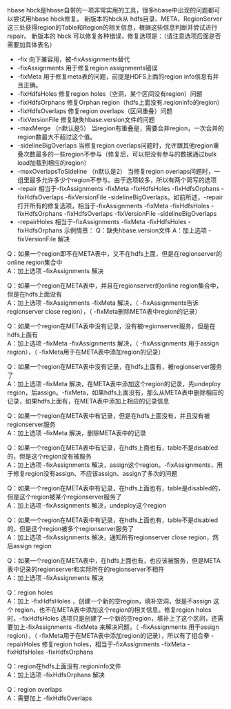 hbase hbck是hbase自带的一项非常实用的工具，很多hbase中出现的问题都可以尝试用hbase hbck修复。
新版本的hbck从 hdfs目录、META、RegionServer这三处获得region的Table和Region的相关信息，根据这些信息判断并尝试进行repair。 
新版本的 hbck 可以修复各种错误，修复选项是：（请注意选项后面是否需要加具体表名）
* -fix
    向下兼容用，被-fixAssignments替代   
* -fixAssignments
    用于修复region assignments错误   
* -fixMeta
    用于修复meta表的问题，前提是HDFS上面的region info信息有并且正确。   
* -fixHdfsHoles
    修复region holes（空洞，某个区间没有region）问题   
* -fixHdfsOrphans
    修复Orphan region（hdfs上面没有.regioninfo的region）   
* -fixHdfsOverlaps
    修复region overlaps（区间重叠）问题   
* -fixVersionFile
    修复缺失hbase.version文件的问题 
* -maxMerge <n> （n默认是5）
    当region有重叠是，需要合并region，一次合并的region数最大不超过这个值。   
* -sidelineBigOverlaps 
    当修复region overlaps问题时，允许跟其他region重叠次数最多的一些region不参与（修复后，可以把没有参与的数据通过bulk load加载到相应的region）   
* -maxOverlapsToSideline <n> （n默认是2）
    当修复region overlaps问题时，一组里最多允许多少个region不参与。由于选项较多，所以有两个简写的选项   
* -repair
    相当于-fixAssignments -fixMeta -fixHdfsHoles -fixHdfsOrphans -fixHdfsOverlaps -fixVersionFile -sidelineBigOverlaps。如前所述，-repair 打开所有的修复选项，相当于-fixAssignments -fixMeta -fixHdfsHoles -fixHdfsOrphans -fixHdfsOverlaps -fixVersionFile -sidelineBigOverlaps   
* -repairHoles
    相当于-fixAssignments -fixMeta -fixHdfsHoles -fixHdfsOrphans 
示例情景：
Q：缺失hbase.version文件
A：加上选项 -fixVersionFile 解决

Q：如果一个region即不在META表中，又不在hdfs上面，但是在regionserver的online region集合中   
A：加上选项 -fixAssignments 解决

Q：如果一个region在META表中，并且在regionserver的online region集合中，但是在hdfs上面没有   
A：加上选项 -fixAssignments -fixMeta 解决，（ -fixAssignments告诉regionserver close region），（ -fixMeta删除META表中region的记录） 
 
Q：如果一个region在META表中没有记录，没有被regionserver服务，但是在hdfs上面有   
A：加上选项 -fixMeta -fixAssignments 解决，（ -fixAssignments 用于assign region），（ -fixMeta用于在META表中添加region的记录）   
 
Q：如果一个region在META表中没有记录，在hdfs上面有，被regionserver服务了   
A：加上选项 -fixMeta 解决，在META表中添加这个region的记录，先undeploy region，后assign。-fixMeta，如果hdfs上面没有，那么从META表中删除相应的记录，如果hdfs上面有，在META表中添加上相应的记录信息 
   
Q：如果一个region在META表中有记录，但是在hdfs上面没有，并且没有被regionserver服务   
A：加上选项 -fixMeta 解决，删除META表中的记录

Q：如果一个region在META表中有记录，在hdfs上面也有，table不是disabled的，但是这个region没有被服务   
A：加上选项 -fixAssignments 解决，assign这个region。-fixAssignments，用于修复region没有assign、不应该assign、assign了多次的问题   
 
Q：如果一个region在META表中有记录，在hdfs上面也有，table是disabled的，但是这个region被某个regionserver服务了   
A：加上选项 -fixAssignments 解决，undeploy这个region  
 
Q：如果一个region在META表中有记录，在hdfs上面也有，table不是disabled的，但是这个region被多个regionserver服务了   
A：加上选项 -fixAssignments 解决，通知所有regionserver close region，然后assign region 
  
Q：如果一个region在META表中，在hdfs上面也有，也应该被服务，但是META表中记录的regionserver和实际所在的regionserver不相符   
A：加上选项 -fixAssignments 解决

Q：region holes   
A：加上 -fixHdfsHoles ，创建一个新的空region，填补空洞，但是不assign 这个 region，也不在META表中添加这个region的相关信息。修复region holes时，-fixHdfsHoles 选项只是创建了一个新的空region，填补上了这个区间，还需要加上-fixAssignments -fixMeta 来解决问题，（ -fixAssignments 用于assign region），（ -fixMeta用于在META表中添加region的记录），所以有了组合拳 -repairHoles 修复region holes，相当于-fixAssignments -fixMeta -fixHdfsHoles -fixHdfsOrphans 
 
Q：region在hdfs上面没有.regioninfo文件   
A：加上选项 -fixHdfsOrphans 解决   
 
Q：region overlaps   
A：需要加上 -fixHdfsOverlaps